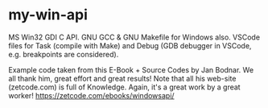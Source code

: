 # my-win-api
MS Win32 GDI C API. GNU GCC &amp; GNU Makefile for Windows also. VSCode files for Task (compile with Make) and Debug (GDB debugger in VSCode, e.g. breakpoints are considered).

Example code taken from this E-Book + Source Codes by Jan Bodnar. We all thank him, great effort and great results!
Note that all his web-site (zetcode.com) is full of Knowledge. Again, it's a great work by a great worker!
https://zetcode.com/ebooks/windowsapi/
